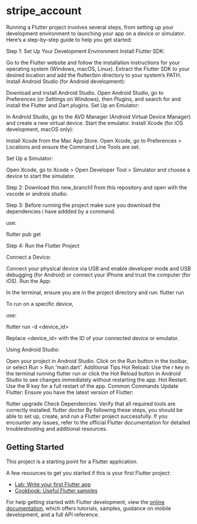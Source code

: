 # stripe_account

Running a Flutter project involves several steps, from setting up your development environment to launching your app on a device or simulator. Here’s a step-by-step guide to help you get started:

Step 1: Set Up Your Development Environment Install Flutter SDK:

Go to the Flutter website and follow the installation instructions for your operating system (Windows, macOS, Linux). Extract the Flutter SDK to your desired location and add the flutter/bin directory to your system’s PATH. Install Android Studio (for Android development):

Download and install Android Studio. Open Android Studio, go to Preferences (or Settings on Windows), then Plugins, and search for and install the Flutter and Dart plugins. Set Up an Emulator:

In Android Studio, go to the AVD Manager (Android Virtual Device Manager) and create a new virtual device. Start the emulator. Install Xcode (for iOS development, macOS only):

Install Xcode from the Mac App Store. Open Xcode, go to Preferences > Locations and ensure the Command Line Tools are set.

Set Up a Simulator:

Open Xcode, go to Xcode > Open Developer Tool > Simulator and choose a device to start the simulator.

Step 2: Download this new_branch1 from this repository and open with the vscode or androis studio.

Step 3: Before running the project make sure you download the dependencies i have addded by a command.

use:

flutter pub get

Step 4: Run the Flutter Project

Connect a Device:

Connect your physical device via USB and enable developer mode and USB debugging (for Android) or connect your iPhone and trust the computer (for iOS). Run the App:

In the terminal, ensure you are in the project directory and run: flutter run

To run on a specific device,

use:

flutter run -d <device_id>

Replace <device_id> with the ID of your connected device or emulator.

Using Android Studio:

Open your project in Android Studio.
Click on the Run button in the toolbar, or select Run > Run 'main.dart'.
Additional Tips Hot Reload: Use the r key in the terminal running flutter run or click the Hot Reload button in Android Studio to see changes immediately without restarting the app. Hot Restart: Use the R key for a full restart of the app. Common Commands Update Flutter: Ensure you have the latest version of Flutter:

flutter upgrade Check Dependencies: Verify that all required tools are correctly installed: flutter doctor By following these steps, you should be able to set up, create, and run a Flutter project successfully. If you encounter any issues, refer to the official Flutter documentation for detailed troubleshooting and additional resources.

## Getting Started

This project is a starting point for a Flutter application.

A few resources to get you started if this is your first Flutter project:

- [Lab: Write your first Flutter app](https://docs.flutter.dev/get-started/codelab)
- [Cookbook: Useful Flutter samples](https://docs.flutter.dev/cookbook)

For help getting started with Flutter development, view the
[online documentation](https://docs.flutter.dev/), which offers tutorials,
samples, guidance on mobile development, and a full API reference.
